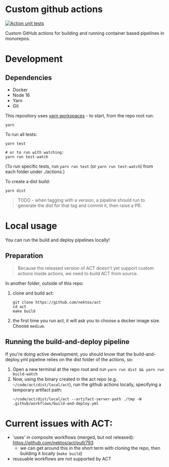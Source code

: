 # Custom github actions

[![Action unit tests](https://github.com/rdrdog/gh-custom-actions/actions/workflows/validate-actions.yml/badge.svg)](https://github.com/rdrdog/gh-custom-actions/actions/workflows/validate-actions.yml)

Custom GitHub actions for building and running container based pipelines in monorepos.

# Development

## Dependencies

- Docker
- Node 16
- Yarn
- Git

This repository uses [yarn workspaces](https://classic.yarnpkg.com/lang/en/docs/workspaces/) - to start, from the repo root run:

```
yarn
```

To run all tests:

```
yarn test

# or to run with watching:
yarn run test-watch
```

(To run specific tests, run `yarn run test` (or `yarn run test-watch`) from each folder under _./actions_.)

To create a dist build:

```
yarn dist
```

> TODO - when tagging with a version, a pipeline should run to generate the dist for that tag and commit it, then raise a PR.

# Local usage

You can run the build and deploy pipelines locally!

## Preparation

> Because the released version of ACT doesn't yet support custom actions inside actions, we need to build ACT from source.

In another folder, outside of this repo:

1. clone and build act:
   ```
   git clone https://github.com/nektos/act
   cd act
   make build
   ```
1. the first time you run act, it will ask you to choose a docker image size. Choose `medium`.

## Running the build-and-deploy pipeline

If you're doing active development, you should know that the build-and-deploy.yml pipeline relies on the dist folder of the actions, so:

1. Open a new terminal at the repo root and run `yarn run dist && yarn run build-watch`
1. Now, using the binary created in the act repo (e.g. `~/code/act/dist/local/act`), run the github actions locally, specifying a temporary artifact path:
   ```
   ~/code/act/dist/local/act --artifact-server-path ./tmp -W .github/workflows/build-and-deploy.yml
   ```

# Current issues with ACT:

- 'uses' in composite workflows (merged, but not released): https://github.com/nektos/act/pull/793
  - we can get around this in the short term with cloning the repo, then building it locally (`make build`)
- reusuable workflows are not supported by ACT
